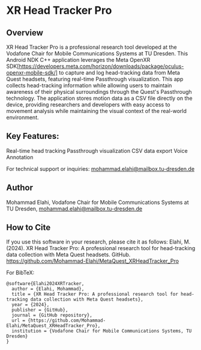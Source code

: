 
# XR Head Tracker Pro 

## Overview
XR Head Tracker Pro is a professional research tool developed at the Vodafone Chair for Mobile Communications Systems at TU Dresden. This Android NDK C++ application leverages the Meta OpenXR SDK[https://developers.meta.com/horizon/downloads/package/oculus-openxr-mobile-sdk/] to capture and log head-tracking data from Meta Quest headsets, featuring real-time Passthrough visualization. This app collects head-tracking information while allowing users to maintain awareness of their physical surroundings through the Quest's Passthrough technology. The application stores motion data as a CSV file directly on the device, providing researchers and developers with easy access to movement analysis while maintaining the visual context of the real-world environment.

## Key Features:
Real-time head tracking 
Passthrough visualization 
CSV data export
Voice Annotation

For technical support or inquiries:
mohammad.elahi@mailbox.tu-dresden.de

## Author

Mohammad Elahi, Vodafone Chair for Mobile Communications Systems at TU Dresden, mohammad.elahi@mailbox.tu-dresden.de

## How to Cite

If you use this software in your research, please cite it as follows:
Elahi, M. (2024). XR Head Tracker Pro: A professional research tool for head-tracking data collection with Meta Quest headsets. GitHub. https://github.com/Mohammad-Elahi/MetaQuest_XRHeadTracker_Pro

For BibTeX:

```
@software{Elahi2024XRTracker,
  author = {Elahi, Mohammad},
  title = {XR Head Tracker Pro: A professional research tool for head-tracking data collection with Meta Quest headsets},
  year = {2024},
  publisher = {GitHub},
  journal = {GitHub repository},
  url = {https://github.com/Mohammad-Elahi/MetaQuest_XRHeadTracker_Pro},
  institution = {Vodafone Chair for Mobile Communications Systems, TU Dresden}
}
